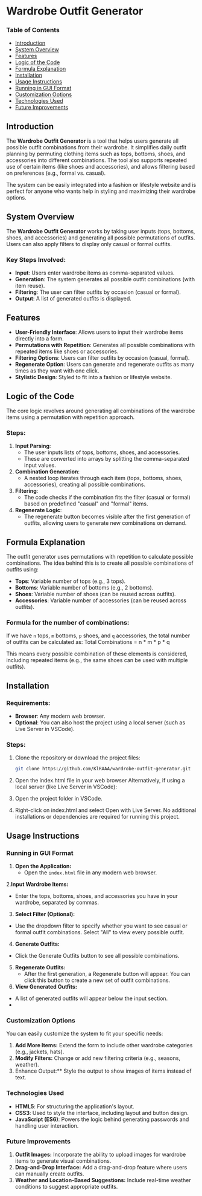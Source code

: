 # Wardrobe Outfit Generator

### Table of Contents
- [Introduction](#introduction)
- [System Overview](#system-overview)
- [Features](#features)
- [Logic of the Code](#logic-of-the-code)
- [Formula Explanation](#formula-explanation)
- [Installation](#installation)
- [Usage Instructions](#usage-instructions)
- [Running in GUI Format](#running-in-gui-format)
- [Customization Options](#customization-options)
- [Technologies Used](#technologies-used)
- [Future Improvements](#future-improvements)

## Introduction
The **Wardrobe Outfit Generator** is a tool that helps users generate all possible outfit combinations from their wardrobe. It simplifies daily outfit planning by permuting clothing items such as tops, bottoms, shoes, and accessories into different combinations. The tool also supports repeated use of certain items (like shoes and accessories), and allows filtering based on preferences (e.g., formal vs. casual).

The system can be easily integrated into a fashion or lifestyle website and is perfect for anyone who wants help in styling and maximizing their wardrobe options.

## System Overview
The **Wardrobe Outfit Generator** works by taking user inputs (tops, bottoms, shoes, and accessories) and generating all possible permutations of outfits. Users can also apply filters to display only casual or formal outfits.

### Key Steps Involved:
- **Input**: Users enter wardrobe items as comma-separated values.
- **Generation**: The system generates all possible outfit combinations (with item reuse).
- **Filtering**: The user can filter outfits by occasion (casual or formal).
- **Output**: A list of generated outfits is displayed.

## Features
- **User-Friendly Interface**: Allows users to input their wardrobe items directly into a form.
- **Permutations with Repetition**: Generates all possible combinations with repeated items like shoes or accessories.
- **Filtering Options**: Users can filter outfits by occasion (casual, formal).
- **Regenerate Option**: Users can generate and regenerate outfits as many times as they want with one click.
- **Stylistic Design**: Styled to fit into a fashion or lifestyle website.

## Logic of the Code
The core logic revolves around generating all combinations of the wardrobe items using a permutation with repetition approach.

### Steps:
1. **Input Parsing**: 
   - The user inputs lists of tops, bottoms, shoes, and accessories.
   - These are converted into arrays by splitting the comma-separated input values.
2. **Combination Generation**:
   - A nested loop iterates through each item (tops, bottoms, shoes, accessories), creating all possible combinations.
3. **Filtering**:
   - The code checks if the combination fits the filter (casual or formal) based on predefined "casual" and "formal" items.
4. **Regenerate Logic**:
   - The regenerate button becomes visible after the first generation of outfits, allowing users to generate new combinations on demand.

## Formula Explanation
The outfit generator uses permutations with repetition to calculate possible combinations. The idea behind this is to create all possible combinations of outfits using:

- **Tops**: Variable number of tops (e.g., 3 tops).
- **Bottoms**: Variable number of bottoms (e.g., 2 bottoms).
- **Shoes**: Variable number of shoes (can be reused across outfits).
- **Accessories**: Variable number of accessories (can be reused across outfits).

### Formula for the number of combinations:
If we have `n` tops, `m` bottoms, `p` shoes, and `q` accessories, the total number of outfits can be calculated as:
Total Combinations = n * m * p * q

This means every possible combination of these elements is considered, including repeated items (e.g., the same shoes can be used with multiple outfits).

## Installation

### Requirements:
- **Browser**: Any modern web browser.
- **Optional**: You can also host the project using a local server (such as Live Server in VSCode).

### Steps:
1. Clone the repository or download the project files:

   ```bash
   git clone https://github.com/KlRAAA/wardrobe-outfit-generator.git
2. Open the index.html file in your web browser
Alternatively, if using a local server (like Live Server in VSCode):

1. Open the project folder in VSCode.
2. Right-click on index.html and select Open with Live Server.
No additional installations or dependencies are required for running this project.

## Usage Instructions
### Running in GUI Format

1. **Open the Application:**
   - Open the `index.html` file in any modern web browser.

2.**Input Wardrobe Items:**
  - Enter the tops, bottoms, shoes, and accessories you have in your wardrobe, separated by commas.
3. **Select Filter (Optional):**
  - Use the dropdown filter to specify whether you want to see casual or formal outfit combinations. Select "All" to view every 
    possible outfit.
4. **Generate Outfits:**
  - Click the Generate Outfits button to see all possible combinations.
5. **Regenerate Outfits:**
    - After the first generation, a Regenerate button will appear. You can click this button to create a new set of outfit combinations.
6. **View Generated Outfits:**
  - A list of generated outfits will appear below the input section.
  - 
### Customization Options

You can easily customize the system to fit your specific needs:

1. **Add More Items:** Extend the form to include other wardrobe categories (e.g., jackets, hats).
2. **Modify Filters:** Change or add new filtering criteria (e.g., seasons, weather).
3. Enhance Output:** Style the output to show images of items instead of text.

### Technologies Used
- **HTML5**: For structuring the application's layout.
- **CSS3**: Used to style the interface, including layout and button design.
- **JavaScript (ES6)**: Powers the logic behind generating passwords and handling user interaction.

### Future Improvements

1. **Outfit Images:** Incorporate the ability to upload images for wardrobe items to generate visual combinations.
2. **Drag-and-Drop Interface:** Add a drag-and-drop feature where users can manually create outfits.
3. **Weather and Location-Based Suggestions:** Include real-time weather conditions to suggest appropriate outfits.



